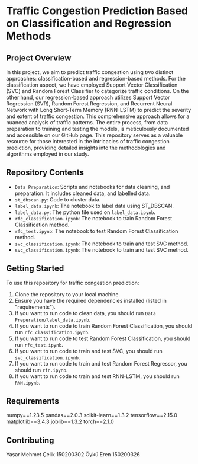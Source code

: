 # Traffic Congestion Prediction Based on Classification and Regression Methods

## Project Overview
In this project, we aim to predict traffic congestion using two distinct approaches: classification-based and regression-based methods. For the classification aspect, we have employed Support Vector Classification (SVC) and Random Forest Classifier to categorize traffic conditions. On the other hand, our regression-based approach utilizes Support Vector Regression (SVR), Random Forest Regression, and Recurrent Neural Network with Long Short-Term Memory (RNN-LSTM) to predict the severity and extent of traffic congestion. This comprehensive approach allows for a nuanced analysis of traffic patterns. The entire process, from data preparation to training and testing the models, is meticulously documented and accessible on our GitHub page. This repository serves as a valuable resource for those interested in the intricacies of traffic congestion prediction, providing detailed insights into the methodologies and algorithms employed in our study.

## Repository Contents
- `Data Preparation`: Scripts and notebooks for data cleaning, and preparation. It includes cleaned data, and labelled data.
- `st_dbscan.py`: Code to cluster data.
- `label_data.ipynb`: The notebook to label data using ST_DBSCAN.
- `label_data.py`: The python file used on `label_data.ipynb`.
- `rfc_classification.ipynb`: The notebook to train Random Forest Classification method.
- `rfc_test.ipynb`: The notebook to test Random Forest Classification method.
- `svc_classification.ipynb`: The notebook to train and test SVC method.
- `svc_classification.ipynb`: The notebook to train and test SVC method.

  
## Getting Started
To use this repository for traffic congestion prediction:
1. Clone the repository to your local machine.
2. Ensure you have the required dependencies installed (listed in "requirements").
3. If you want to run code to clean data, you should run `Data Preperation/label_data.ipynb`.
4. If you want to run code to train Random Forest Classification, you should run `rfc_classification.ipynb`.
5. If you want to run code to test Random Forest Classification, you should run `rfc_test.ipynb`.
6. If you want to run code to train and test SVC, you should run `svc_classification.ipynb`.
7. If you want to run code to train and test Random Forest Regressor, you should run `rfr.ipynb`.
8. If you want to run code to train and test RNN-LSTM, you should run `RNN.ipynb`.

## Requirements
numpy==1.23.5
pandas==2.0.3
scikit-learn==1.3.2
tensorflow==2.15.0
matplotlib==3.4.3
joblib==1.3.2
torch==2.1.0

## Contributing
Yaşar Mehmet Çelik 150200302
Öykü Eren 150200326

